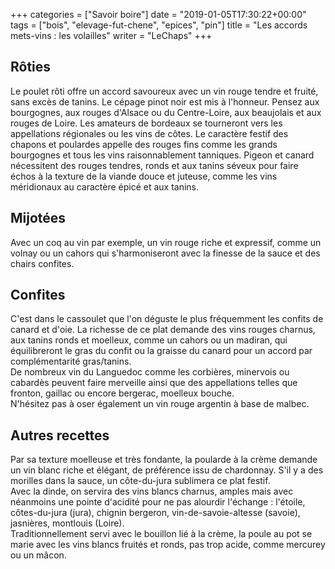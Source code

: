 +++
categories = ["Savoir boire"]
date = "2019-01-05T17:30:22+00:00"
tags = ["bois", "elevage-fut-chene", "epices", "pin"] 
title = "Les accords mets-vins : les volailles"
writer = "LeChaps"
+++

## Rôties

Le poulet rôti offre un accord savoureux avec un vin rouge tendre et fruité, sans excès de tanins. Le cépage pinot noir est mis à l'honneur. Pensez aux bourgognes, aux rouges d'Alsace ou du Centre-Loire, aux beaujolais et aux rouges de Loire. Les amateurs de bordeaux se tourneront vers les appellations régionales ou les vins de côtes. Le caractère festif des chapons et poulardes appelle des rouges fins comme les grands bourgognes et tous les vins raisonnablement tanniques. Pigeon et canard nécessitent des rouges tendres, ronds et aux tanins séveux pour faire échos à la texture de la viande douce et juteuse, comme les vins méridionaux au caractère épicé et aux tanins.  

## Mijotées

Avec un coq au vin par exemple, un vin rouge riche et expressif, comme un volnay ou un cahors qui s'harmoniseront avec la finesse de la sauce et des chairs confites.

## Confites

C'est dans le cassoulet que l'on déguste le plus fréquemment les confits de canard et d'oie. La richesse de ce plat demande des vins rouges charnus, aux tanins ronds et moelleux, comme un cahors ou un madiran, qui équilibreront le gras du confit ou la graisse du canard pour un accord par complémentarité gras/tanins.  
De nombreux vin du Languedoc comme les corbières, minervois ou cabardès peuvent faire merveille ainsi que des appellations telles que fronton, gaillac ou encore bergerac, moelleux bouche.  
N'hésitez pas à oser également un vin rouge argentin à base de malbec.

## Autres recettes

Par sa texture moelleuse et très fondante, la poularde à la crème demande un vin blanc riche et élégant, de préférence issu de chardonnay. S'il y a des morilles dans la sauce, un côte-du-jura sublimera ce plat festif.  
Avec la dinde, on servira des vins blancs charnus, amples mais avec néanmoins une pointe d'acidité pour ne pas alourdir l'échange : l'étoile, côtes-du-jura (jura), chignin bergeron, vin-de-savoie-altesse (savoie), jasnières, montlouis (Loire).  
Traditionnellement servi avec le bouillon lié à la crème, la poule au pot se marie avec les vins blancs fruités et ronds, pas trop acide, comme mercurey ou un mâcon.
